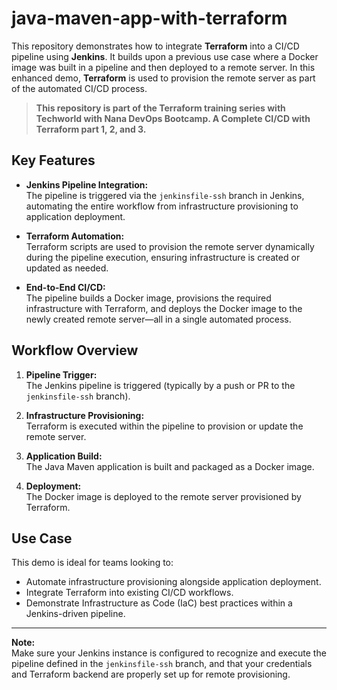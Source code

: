 # java-maven-app-with-terraform

This repository demonstrates how to integrate **Terraform** into a CI/CD pipeline using **Jenkins**. It builds upon a previous use case where a Docker image was built in a pipeline and then deployed to a remote server. In this enhanced demo, **Terraform** is used to provision the remote server as part of the automated CI/CD process.

> **This repository is part of the Terraform training series with Techworld with Nana DevOps Bootcamp. A Complete CI/CD with Terraform part 1, 2, and 3.**

## Key Features

- **Jenkins Pipeline Integration:**  
  The pipeline is triggered via the `jenkinsfile-ssh` branch in Jenkins, automating the entire workflow from infrastructure provisioning to application deployment.

- **Terraform Automation:**  
  Terraform scripts are used to provision the remote server dynamically during the pipeline execution, ensuring infrastructure is created or updated as needed.

- **End-to-End CI/CD:**  
  The pipeline builds a Docker image, provisions the required infrastructure with Terraform, and deploys the Docker image to the newly created remote server—all in a single automated process.

## Workflow Overview

1. **Pipeline Trigger:**  
   The Jenkins pipeline is triggered (typically by a push or PR to the `jenkinsfile-ssh` branch).

2. **Infrastructure Provisioning:**  
   Terraform is executed within the pipeline to provision or update the remote server.

3. **Application Build:**  
   The Java Maven application is built and packaged as a Docker image.

4. **Deployment:**  
   The Docker image is deployed to the remote server provisioned by Terraform.

## Use Case

This demo is ideal for teams looking to:

- Automate infrastructure provisioning alongside application deployment.
- Integrate Terraform into existing CI/CD workflows.
- Demonstrate Infrastructure as Code (IaC) best practices within a Jenkins-driven pipeline.

---

**Note:**  
Make sure your Jenkins instance is configured to recognize and execute the pipeline defined in the `jenkinsfile-ssh` branch, and that your credentials and Terraform backend are properly set up for remote provisioning.